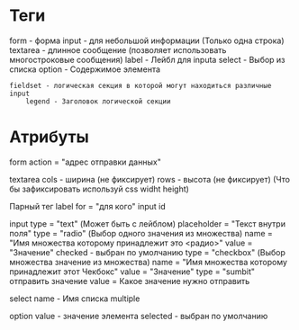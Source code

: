 # Теги
form - форма
	input - для небольшой информации (Только одна строка)
	textarea - длинное сообщение (позволяет использовать многостроковые сообщения)
	label - Лейбл для inputa
	select - Выбор из списка
		option - Содержимое элемента

	fieldset - логическая секция в которой могут находиться различные input
		legend - Заголовок логической секции

# Атрибуты
form
	action = "адрес отправки данных"

textarea
	cols - ширина (не фиксирует)
	rows - высота (не фиксирует)
		(Что бы зафиксировать используй css widht height)

Парный тег
label
	for = "для кого"
input
	id

input
	type = "text"	(Может быть с лейблом)
		placeholder = "Текст внутри поля"
	type = "radio"	(Выбор одного значения из множества)
		name  = "Имя множества которому принадлежит это <радио>"
		value = "Значение"
		checked - выбран по умолчанию
	type = "checkbox" (Выбор множества значение из множества)
		name  = "Имя множества которому принадлежит этот Чекбокс"
		value = "Значение"
	type = "sumbit" отправить значение
		value = Какое значение нужно отправить

select
	name - Имя списка
	multiple

option
	value - значение элемента
	selected - выбран по умолчанию



